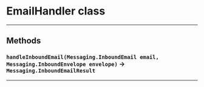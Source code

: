 # EmailHandler class
---
## Methods
### `handleInboundEmail(Messaging.InboundEmail email, Messaging.InboundEnvelope envelope)` → `Messaging.InboundEmailResult`
---
